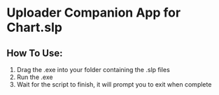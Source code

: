 <h1>Uploader Companion App for Chart.slp</h1>

<h2>How To Use:</h2>

1. Drag the .exe into your folder containing the .slp files
2. Run the .exe
3. Wait for the script to finish, it will prompt you to exit when complete

